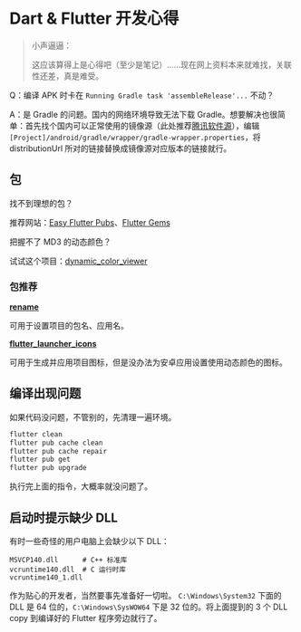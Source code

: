 # Dart & Flutter 开发心得

> 小声逼逼：
>
> 这应该算得上是心得吧（至少是笔记）......现在网上资料本来就难找，关联性还差，真是难受。

Q：编译 APK 时卡在 `Running Gradle task 'assembleRelease'...` 不动？

A：是 Gradle 的问题。国内的网络环境导致无法下载 Gradle。想要解决也很简单：首先找个国内可以正常使用的镜像源（此处推荐[腾讯软件源](https://mirrors.cloud.tencent.com/gradle/)），编辑 `[Project]/android/gradle/wrapper/gradle-wrapper.properties`，将 distributionUrl 所对的链接替换成镜像源对应版本的链接就行。

## 包

找不到理想的包？

推荐网站：[Easy Flutter Pubs](https://pubdev.top/#/)、[Flutter Gems](https://fluttergems.dev/)

把握不了 MD3 的动态颜色？

试试这个项目：[dynamic_color_viewer](https://github.com/yzyf1312/dynamic_color_viewer)

### 包推荐

**[rename](https://pub.dev/packages/rename)**

可用于设置项目的包名、应用名。

**[flutter_launcher_icons](https://pub.dev/packages/flutter_launcher_icons)**

可用于生成并应用项目图标，但是没办法为安卓应用设置使用动态颜色的图标。

## 编译出现问题

如果代码没问题，不管别的，先清理一遍环境。

```bash
flutter clean
flutter pub cache clean
flutter pub cache repair
flutter pub get
flutter pub upgrade
```

执行完上面的指令，大概率就没问题了。

## 启动时提示缺少 DLL

有时一些奇怪的用户电脑上会缺少以下 DLL：

```
MSVCP140.dll      # C++ 标准库
vcruntime140.dll  # C 运行时库
vcruntime140_1.dll
```

作为贴心的开发者，当然要事先准备好一切啦。 `C:\Windows\System32` 下面的 DLL 是 64 位的，`C:\Windows\SysWOW64` 下是 32 位的。将上面提到的 3 个 DLL copy 到编译好的 Flutter 程序旁边就行了。